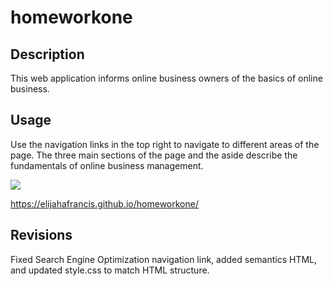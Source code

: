 # homeworkone

## Description
This web application informs online business owners of the basics of online business.

## Usage
Use the navigation links in the top right to navigate to different areas of the page. The three main sections of the page and the aside describe the fundamentals of online business management.

![](assets/assets\01-html-css-git-homework-demo.png)

https://elijahafrancis.github.io/homeworkone/

## Revisions
Fixed Search Engine Optimization navigation link, added semantics HTML, and updated style.css to match HTML structure.
